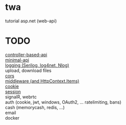 # twa
tutorial asp.net (web-api)
# TODO
[controller-based-api](https://github.com/ickqkicx/twa/tree/controller-based-api)</br>
[minimal-api](https://github.com/ickqkicx/twa/tree/minimal-api)</br>
[logging (Serilog, log4net, Nlog)](https://github.com/ickqkicx/twa/tree/logging)</br>
upload, download files</br>
[cors](https://github.com/ickqkicx/twa/tree/cors)</br>
[middleware (and HttpContext.Items)](https://github.com/ickqkicx/twa/tree/middleware)</br>
[cookie](https://github.com/ickqkicx/twa/tree/cookie)</br>
[session](https://github.com/ickqkicx/twa/tree/session)</br>
signalR, webrtc</br>
auth (cookie, jwt, windows, OAuth2, ... ratelimiting, bans)</br>
cash (memorycash, redis, ...)</br>
email</br>
docker</br>
